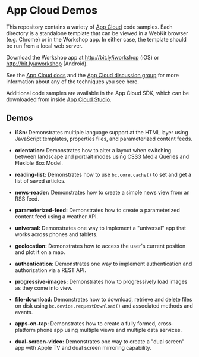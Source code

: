 # App Cloud Demos

This repository contains a variety of [App Cloud][1] code samples. Each 
directory is a standalone template that can be viewed in a WebKit browser 
(e.g. Chrome) or in the Workshop app. In either case, the template should 
be run from a local web server.

Download the Workshop app at http://bit.ly/iworkshop (iOS) or 
http://bit.ly/aworkshop (Android).

See the [App Cloud docs][2] and the [App Cloud discussion group][3] for
more information about any of the techniques you see here.

Additional code samples are available in the App Cloud SDK, which can be 
downloaded from inside [App Cloud Studio][4].

## Demos

* **i18n:** Demonstrates multiple language support at the HTML layer using 
JavaScript templates, properties files, and parameterized content feeds.

* **orientation:** Demonstrates how to alter a layout when switching between 
landscape and portrait modes using CSS3 Media Queries and Flexible Box Model.

* **reading-list:** Demonstrates how to use `bc.core.cache()` to set and get
a list of saved articles.

* **news-reader:** Demonstrates how to create a simple news view from an RSS 
feed.

* **parameterized-feed:** Demonstrates how to create a parameterized content
feed using a weather API.

* **universal:** Demonstrates one way to implement a "universal" app that 
works across phones and tablets.

* **geolocation:** Demonstrates how to access the user's current position and
plot it on a map.

* **authentication:** Demonstrates one way to implement authentication and 
authorization via a REST API.

* **progressive-images:** Demonstrates how to progressively load images as 
they come into view.

* **file-download:** Demonstrates how to download, retrieve and delete files
on disk using `bc.device.requestDownload()` and associated methods and events.

* **apps-on-tap:** Demonstrates how to create a fully formed, cross-platform 
phone app using multiple views and multiple data services.

* **dual-screen-video:** Demonstrates one way to create a "dual screen" app
with Apple TV and dual screen mirroring capability.

[1]: http://www.brightcove.com/en/content-app-platform
[2]: http://docs.brightcove.com/en/app-cloud/
[3]: http://groups.google.com/group/bcappcloud
[4]: https://appcloud.brightcove.com/

